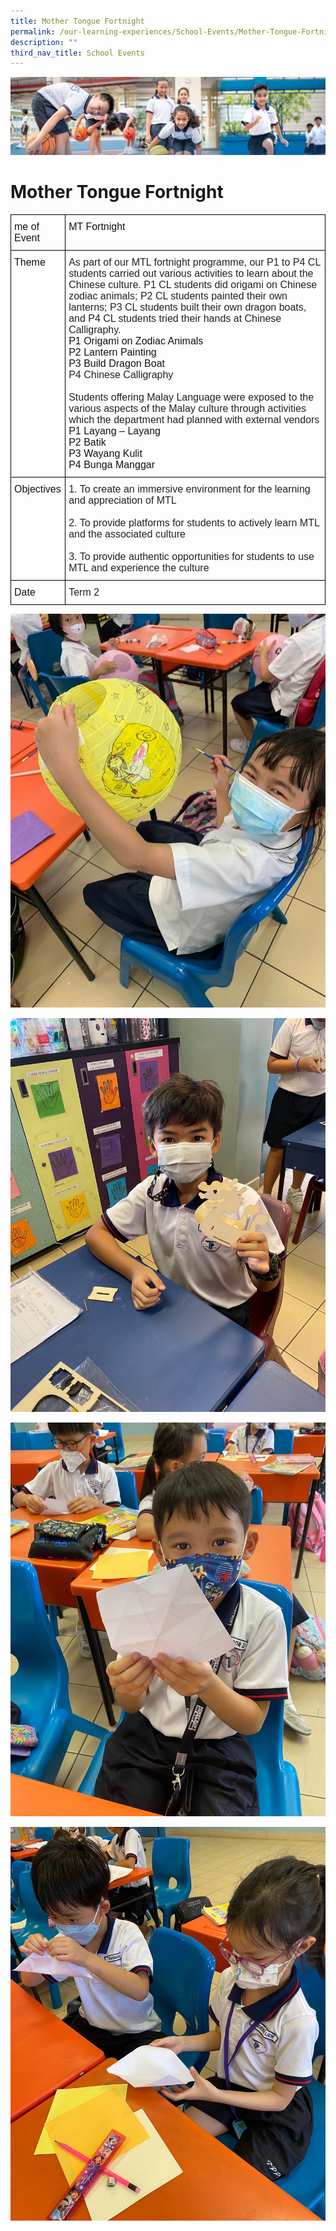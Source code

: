 ```yaml
---
title: Mother Tongue Fortnight
permalink: /our-learning-experiences/School-Events/Mother-Tongue-Fortnight/
description: ""
third_nav_title: School Events
---
```

![](/images/Our%20Learning%20Experiences.jpg)

Mother Tongue Fortnight
=======================

<style type="text/css">
.tg  {border-collapse:collapse;border-spacing:0;}
.tg td{border-color:black;border-style:solid;border-width:1px;font-family:Arial, sans-serif;font-size:14px;
  overflow:hidden;padding:10px 5px;word-break:normal;}
.tg th{border-color:black;border-style:solid;border-width:1px;font-family:Arial, sans-serif;font-size:14px;
  font-weight:normal;overflow:hidden;padding:10px 5px;word-break:normal;}
.tg .tg-b0ax{color:#222;font-size:16px;text-align:left;vertical-align:top}
.tg .tg-k7n2{color:#121212;font-size:16px;text-align:left;vertical-align:top}
</style>
<table class="tg">
<thead>
  <tr>
    <th class="tg-k7n2">me of Event</th>
    <th class="tg-k7n2">MT Fortnight</th>
  </tr>
</thead>
<tbody>
  <tr>
    <td class="tg-k7n2">Theme</td>
    <td class="tg-b0ax"><span style="color:#222">As part of our MTL fortnight programme, our P1 to P4 CL students carried out various activities to learn about the Chinese culture. P1 CL students did origami on Chinese zodiac animals; P2 CL students painted their own lanterns; P3 CL students built their own dragon boats, and P4 CL students tried their hands at Chinese Calligraphy. </span><br><span style="color:#121212">P1 Origami on Zodiac Animals</span><br><span style="color:#121212">P2 Lantern Painting</span><br><span style="color:#121212">P3 Build Dragon Boat</span><br>P4 Chinese Calligraphy<br><br>Students offering Malay Language were exposed to the various aspects of the Malay culture through activities which the department had planned with external vendors<br><span style="font-weight:normal;color:#121212">P1 Layang – Layang</span><br><span style="font-weight:normal;color:#121212">P2 Batik</span><br><span style="font-weight:normal;color:#121212">P3 Wayang Kulit</span><br><span style="font-weight:normal;color:#121212">P4 Bunga Manggar</span><br></td>
  </tr>
  <tr>
    <td class="tg-k7n2">Objectives<br></td>
    <td class="tg-b0ax"><span style="font-weight:normal;color:#222">1. To create an immersive environment for the learning and appreciation of MTL</span><br><br><span style="color:#222">2. To provide platforms for students to actively learn MTL and the associated culture</span><br><br><span style="font-weight:normal;color:#222">3. To provide authentic opportunities for students to use MTL and experience the culture</span></td>
  </tr>
  <tr>
    <td class="tg-k7n2">Date</td>
    <td class="tg-b0ax"><span style="color:#222">Term 2</span></td>
  </tr>
</tbody>
</table>

![](/images/Mother%20Tongue%20Fortnight1.jpeg)

![](/images/Mother%20Tongue%20Fortnight2.jpeg)

![](/images/Mother%20Tongue%20Fortnight3.jpeg)

![](/images/Mother%20Tongue%20Fortnight4.jpeg)